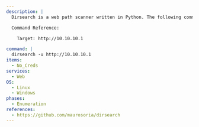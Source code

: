 ```yaml
---
description: |
  Dirsearch is a web path scanner written in Python. The following command performs directory bruteforcing.

  Command Reference:

    Target: http://10.10.10.1

command: |
  dirsearch -u http://10.10.10.1
items:
  - No_Creds
services:
  - Web
OS:
  - Linux
  - Windows
phases:
  - Enumeration
references:
  - https://github.com/maurosoria/dirsearch
---
```

